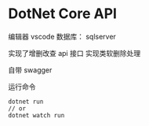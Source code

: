# DotNet Core API

编辑器 vscode
数据库： sqlserver

实现了增删改查 api 接口
实现类软删除处理

自带 swagger

运行命令

```
dotnet run
// or
dotnet watch run
```
